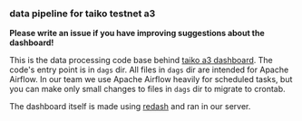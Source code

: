 ### data pipeline for taiko testnet a3

**Please write an issue if you have improving suggestions about the dashboard!**

This is the data processing code base behind [taiko a3 dashboard](https://data.zkpool.io/public/dashboards/Aebs8y0nZ9w20wokJeFlIjWsi9DQcTVOzmBDpQXe?org_slug=default). The code's entry point is in `dags` dir. All files in `dags` dir are intended for Apache Airflow. In our team we use Apache Airflow heavily for scheduled tasks, but you can make only small changes to files in `dags` dir to migrate to crontab.

The dashboard itself is made using [redash](https://github.com/getredash/redash) and ran in our server.